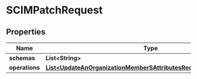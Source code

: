 

# SCIMPatchRequest


## Properties

| Name | Type | Description | Notes |
|------------ | ------------- | ------------- | -------------|
|**schemas** | **List&lt;String&gt;** |  |  [optional] |
|**operations** | [**List&lt;UpdateAnOrganizationMemberSAttributesRequestOperationsInner&gt;**](UpdateAnOrganizationMemberSAttributesRequestOperationsInner.md) |  |  |



